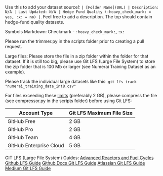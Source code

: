 Use this to add your dataset source!: ```| [Folder Name](URL) | Description: N/A | Last Updated: N/A | Hedge Fund Quality (:heavy_check_mark: = yes, :x: = no) |```. Feel free to add a description. The top should contain hedge-fund quality datasets.

Symbols Markdown: Checkmark -  ```:heavy_check_mark:```, ```:x:```

Please run the trimmer.py in the scripts folder prior to creating a pull request.

Large files: Please store the file in a zip folder within the folder for that dataset. If it is still too big, please use Git LFS (Large File System) to store the zip folder that is 100 Mb or larger (see Numerai Training Dataset as an example).

Please track the individual large datasets like this: ```git lfs track "numerai_training_data_int8.csv"```


For files exceeding these [limits](https://docs.github.com/en/repositories/working-with-files/managing-large-files/about-git-large-file-storage) (preferably 2 GB), please compress the file (see compressor.py in the scripts folder) before using Git LFS: 

| Account Type | Git LFS Maximum File Size |
| ------------ | ------------ |
| GitHub Free |	2 GB |
| GitHub Pro | 2 GB | 
| GitHub Team | 4 GB |
| GitHub Enterprise Cloud | 5 GB |

GIT LFS (Large File System) Guides:
[Advanced Reactors and Fuel Cycles Github LFS Guide](https://arfc.github.io/manual/guides/git-lfs)
[Github Docs Git LFS Guide](https://docs.github.com/en/repositories/working-with-files/managing-large-files/configuring-git-large-file-storage)
[Atlassian Git LFS Guide](https://www.atlassian.com/git/tutorials/git-lfs)
[Medium Git LFS Guide](https://medium.com/junior-dev/how-to-use-git-lfs-large-file-storage-to-push-large-files-to-github-41c8db1e2d65)